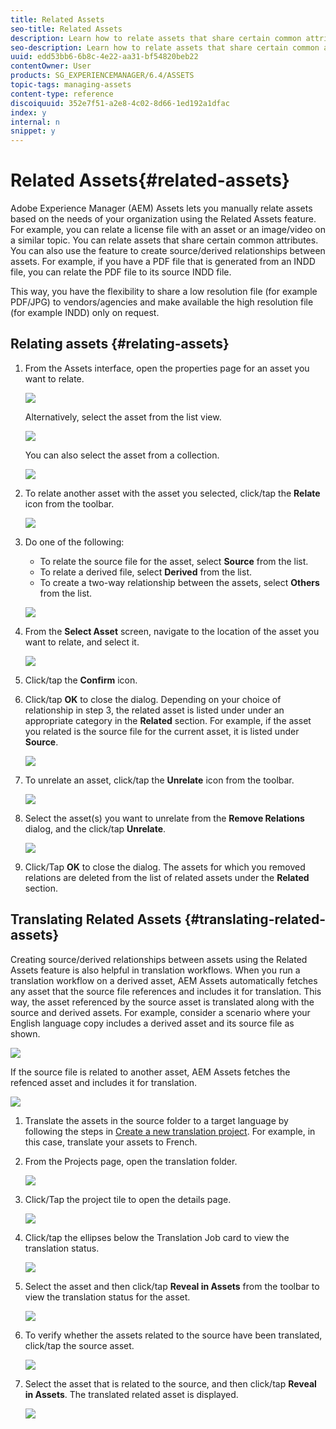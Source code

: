 ```yaml
---
title: Related Assets
seo-title: Related Assets
description: Learn how to relate assets that share certain common attributes. You can also use the feature to create source/derived relationships between assets.
seo-description: Learn how to relate assets that share certain common attributes. You can also use the feature to create source/derived relationships between assets.
uuid: edd53bb6-6b8c-4e22-aa31-bf54820beb22
contentOwner: User
products: SG_EXPERIENCEMANAGER/6.4/ASSETS
topic-tags: managing-assets
content-type: reference
discoiquuid: 352e7f51-a2e8-4c02-8d66-1ed192a1dfac
index: y
internal: n
snippet: y
---
```


# Related Assets{#related-assets}

Adobe Experience Manager (AEM) Assets lets you manually relate assets based on the needs of your organization using the Related Assets feature. For example, you can relate a license file with an asset or an image/video on a similar topic. You can relate assets that share certain common attributes. You can also use the feature to create source/derived relationships between assets. For example, if you have a PDF file that is generated from an INDD file, you can relate the PDF file to its source INDD file.

This way, you have the flexibility to share a low resolution file (for example PDF/JPG) to vendors/agencies and make available the high resolution file (for example INDD) only on request.

## Relating assets {#relating-assets}

1. From the Assets interface, open the properties page for an asset you want to relate. 

   ![](assets/chlimage_1-280.png)

   Alternatively, select the asset from the list view.

   ![](assets/chlimage_1-281.png)

   You can also select the asset from a collection.

   ![](assets/chlimage_1-282.png)

1. To relate another asset with the asset you selected, click/tap the **Relate** icon from the toolbar.

   ![](assets/chlimage_1-283.png)

1. Do one of the following:

    * To relate the source file for the asset, select **Source** from the list.
    * To relate a derived file, select **Derived** from the list.
    * To create a two-way relationship between the assets, select **Others** from the list.

   ![](assets/chlimage_1-284.png)

1. From the **Select Asset** screen, navigate to the location of the asset you want to relate, and select it.

   ![](assets/chlimage_1-285.png)

1. Click/tap the **Confirm** icon.
1. Click/tap **OK** to close the dialog. Depending on your choice of relationship in step 3, the related asset is listed under under an appropriate category in the **Related** section. For example, if the asset you related is the source file for the current asset, it is listed under **Source**.

   ![](assets/chlimage_1-286.png)

1. To unrelate an asset, click/tap the **Unrelate** icon from the toolbar.

   ![](assets/chlimage_1-287.png)

1. Select the asset(s) you want to unrelate from the **Remove Relations** dialog, and the click/tap **Unrelate**. 

   ![](assets/chlimage_1-288.png)

1. Click/Tap **OK** to close the dialog. The assets for which you removed relations are deleted from the list of related assets under the **Related** section.

## Translating Related Assets {#translating-related-assets}

Creating source/derived relationships between assets using the Related Assets feature is also helpful in translation workflows. When you run a translation workflow on a derived asset, AEM Assets automatically fetches any asset that the source file references and includes it for translation. This way, the asset referenced by the source asset is translated along with the source and derived assets. For example, consider a scenario where your English language copy includes a derived asset and its source file as shown.

![](assets/chlimage_1-289.png)

If the source file is related to another asset, AEM Assets fetches the refenced asset and includes it for translation.

![](assets/chlimage_1-290.png)

1. Translate the assets in the source folder to a target language by following the steps in [Create a new translation project](../../assets/using/translation-projects.md#main-pars-title-688302526). For example, in this case, translate your assets to French.
1. From the Projects page, open the translation folder.

   ![](assets/chlimage_1-291.png)

1. Click/Tap the project tile to open the details page.

   ![](assets/chlimage_1-292.png)

1. Click/tap the ellipses below the Translation Job card to view the translation status. 

   ![](assets/chlimage_1-293.png)

1. Select the asset and then click/tap **Reveal in Assets** from the toolbar to view the translation status for the asset.

   ![](assets/chlimage_1-294.png)

1. To verify whether the assets related to the source have been translated, click/tap the source asset.

   ![](assets/chlimage_1-295.png)

1. Select the asset that is related to the source, and then click/tap **Reveal in Assets**. The translated related asset is displayed.

   ![](assets/chlimage_1-296.png)

